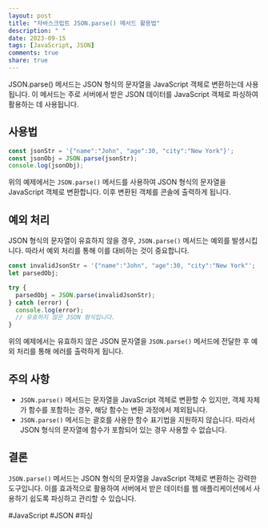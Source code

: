 ```yaml
---
layout: post
title: "자바스크립트 JSON.parse() 메서드 활용법"
description: " "
date: 2023-09-15
tags: [JavaScript, JSON]
comments: true
share: true
---
```


JSON.parse() 메서드는 JSON 형식의 문자열을 JavaScript 객체로 변환하는데 사용됩니다. 이 메서드는 주로 서버에서 받은 JSON 데이터를 JavaScript 객체로 파싱하여 활용하는 데 사용됩니다.

## 사용법

```javascript
const jsonStr = '{"name":"John", "age":30, "city":"New York"}';
const jsonObj = JSON.parse(jsonStr);
console.log(jsonObj);
```

위의 예제에서는 `JSON.parse()` 메서드를 사용하여 JSON 형식의 문자열을 JavaScript 객체로 변환합니다. 이후 변환된 객체를 콘솔에 출력하게 됩니다.

## 예외 처리

JSON 형식의 문자열이 유효하지 않을 경우, `JSON.parse()` 메서드는 예외를 발생시킵니다. 따라서 예외 처리를 통해 이를 대비하는 것이 중요합니다.

```javascript
const invalidJsonStr = '{"name":"John", "age":30, "city":"New York"';
let parsedObj;

try {
  parsedObj = JSON.parse(invalidJsonStr);
} catch (error) {
  console.log(error);
  // 유효하지 않은 JSON 형식입니다.
}
```

위의 예제에서는 유효하지 않은 JSON 문자열을 `JSON.parse()` 메서드에 전달한 후 예외 처리를 통해 에러를 출력하게 됩니다.

## 주의 사항

- `JSON.parse()` 메서드는 문자열을 JavaScript 객체로 변환할 수 있지만, 객체 자체가 함수를 포함하는 경우, 해당 함수는 변환 과정에서 제외됩니다. 
- `JSON.parse()` 메서드는 괄호를 사용한 함수 표기법을 지원하지 않습니다. 따라서 JSON 형식의 문자열에 함수가 포함되어 있는 경우 사용할 수 없습니다.

## 결론

`JSON.parse()` 메서드는 JSON 형식의 문자열을 JavaScript 객체로 변환하는 강력한 도구입니다. 이를 효과적으로 활용하여 서버에서 받은 데이터를 웹 애플리케이션에서 사용하기 쉽도록 파싱하고 관리할 수 있습니다.

#JavaScript #JSON #파싱